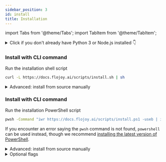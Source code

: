 ```yaml
---
sidebar_position: 3
id: install
title: Installation
---
```


import Tabs from '@theme/Tabs';
import TabItem from '@theme/TabItem';

<details>
<summary>Click if you don't already have Python 3 or Node.js installed 👇</summary>

To install Flojoy, firstly there are a few prequisites needed on your machine.

### Python >= 3.10

[Download](https://www.python.org/downloads/)

Python and `pip` are required to install and run the Flojoy nodes. Minimum version requirement for Python is `3.10` and `20.0` for `pip`. Open your Terminal and type ` python3 –version` to see if you already have Python installed and what the version number is.

### Node.js

[Download](https://nodejs.org/en/download/package-manager/)

Node.js is required to run Flojoy's app interface. Open your Terminal and type `node -v` to see if you already have Node.js installed.

</details>
  
<Tabs groupId="platform" queryString="platform">
  
<TabItem value="unix" label="Mac & Linux">
<div>

### Install with CLI command

Run the installation shell script
```bash
curl -L https://docs.flojoy.ai/scripts/install.sh | sh
```
 
<details>
<summary>Advanced: install from source manually</summary>

1. <a href="https://github.com/flojoy-io/studio">Clone the repo</a> with the <code>--recursive</code> flag as follows:

```bash
git clone --recursive https://github.com/flojoy-io/studio.git
```

2. Navigate into the project root:

```bash
cd studio
```

3. We highly recommend creating a Python virtual environment inside the `studio` folder by running the command:

```bash
python3.10 -m venv venv
```

5. Finally, run:

```bash
bash flojoy -v venv
```
</details>

</div>
</TabItem>

<TabItem value="windows" label="Windows">
<div>

### Install with CLI command

Run the installation PowerShell script
```bash
pwsh -Command "iwr https://docs.flojoy.ai/scripts/install.ps1 -useb | iex"
```
If you encounter an error saying the `pwsh` command is not found, `powershell` can be used instead, though we recommend [installing the latest version of PowerShell](https://learn.microsoft.com/en-us/powershell/scripting/install/installing-powershell-on-windows).
 
<details>
<summary>Advanced: install from source manually</summary>

1. <a href="https://learn.microsoft.com/en-us/powershell/scripting/install/installing-powershell-on-windows">Update your PowerShell</a> to at least >=v7.0.0

2. [Clone the repo](https://github.com/flojoy-io/studio) with `--recursive` argument as follows:
```bash
git clone --recursive https://github.com/flojoy-io/studio.git
```

3. Navigate into the project root:

```bash
cd studio
```

4. We highly recommend creating a Python virtual environment inside the `studio` folder by running the command:

```bash
python3.10 -m venv venv
```

5. Finally, run:

```bash
.\flojoy -v venv
```
</details>

</div>
</TabItem>
</Tabs>

<details>
<summary>Optional flags</summary>
  <ul>
    <li><code>-v</code> provides the path to the Python virtual environment</li>
    <li><code>-n</code> skips installing the Node packages in package.json</li>
    <li><code>-p</code> skips installing the Python packages in requirements.txt</li>
    <li><code>-P</code> runs the backend server on a specific port</li>
    <li><code>-s</code> To **NOT** update submodules</li>
    <li><code>-S</code> To **NOT** enable Sentry</li>
    <li><code>-T</code> To enable Telemetry</li>
    <li><code>-d</code> To enable debug mode for backend</li>
  </ul>
</details>
